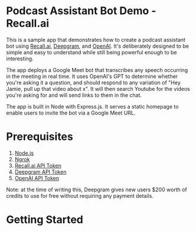 
# Podcast Assistant Bot Demo - Recall.ai

This is a sample app that demonstrates how to create a podcast assistant bot using [Recall.ai](https://recall.ai), [Deepgram](https://deepgram.com), and [OpenAI](https://platform.openai.com/docs/overview). It's deliberately designed to be simple and easy to understand while still being powerful enough to be interesting.  

The app deploys a Google Meet bot that transcribes any speech occurring in the meeting in real time. It uses OpenAI's GPT to determine whether you're asking it a question, and should respond to any variation of "Hey Jamie, pull up that video about x". It will then search Youtube for the videos you're asking for and will send links to them in the chat.

The app is built in Node with Express.js. It serves a static homepage to enable users to invite the bot via a Google Meet URL.

# Prerequisites

1. [Node.js](https://nodejs.org/en/)
2. [Ngrok](https://ngrok.com/docs/getting-started/)
3. [Recall.ai API Token](https://www.recall.ai/)
4. [Deepgram API Token](https://deepgram.com/)
5. [OpenAI API Token](https://platform.openai.com/docs/overview)

Note: at the time of writing this, Deepgram gives new users $200 worth of credits to use for free without requiring any payment details.

# Getting Started



